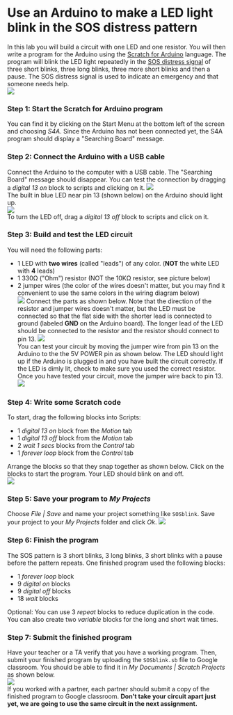 # Use an Arduino to make a LED light blink in the SOS distress pattern
In this lab you will build a circuit with one LED and one resistor. You will then write a program for the Arduino using the [Scratch for Arduino](http://s4a.cat/) language. The program will blink the LED light repeatedly in the [SOS distress signal](https://en.wikipedia.org/wiki/SOS) of three short blinks, three long blinks, three more short blinks and then a pause.  The SOS distress signal is used to indicate an emergency and that someone needs help.    
![](SOSblink.gif)

### Step 1: Start the Scratch for Arduino program
You can find it by clicking on the Start Menu at the bottom left of the screen and choosing *S4A*. Since the Arduino has not been connected yet, the S4A program should display a "Searching Board" message.

### Step 2: Connect the Arduino with a USB cable
Connect the Arduino to the computer with a USB cable. The "Searching Board" message should disappear. You can test the connection by dragging a *digital 13 on* block to scripts and clicking on it.
![](SOSblink1.PNG)   
The built in blue LED near pin 13 (shown below) on the Arduino should light up.    
![](RedBoardLEDpin13.png)   
To turn the LED off, drag a *digital 13 off* block to scripts and click on it. 

### Step 3: Build and test the LED circuit
You will need the following parts:
- 1 LED with **two wires** (called "leads") of any color. (**NOT** the white LED with **4** leads)
- 1 330Ω ("Ohm") resistor (NOT the 10KΩ resistor, see picture below)
- 2 jumper wires (the color of the wires doesn't matter, but you may find it convenient to use the same colors in the wiring diagram below)   
![](SOSblink2.png)
Connect the parts as shown below. Note that the direction of the resistor and jumper wires doesn't matter, but the LED must be connected so that the flat side with the shorter lead is connected to ground (labeled **GND** on the Arduino board). The longer lead of the LED should be connected to the resistor and the resistor should connect to pin 13. 
![](SOSblink3.png)   
You can test your circuit by moving the jumper wire from pin 13 on the Arduino to the the 5V POWER pin as shown below. The LED should light up if the Arduino is plugged in and you have built the circuit correctly. If the LED is dimly lit, check to make sure you used the correct resistor. Once you have tested your circuit, move the jumper wire back to pin 13.   
![](SOSblink4.png)   
### Step 4: Write some Scratch code
To start, drag the following blocks into Scripts:
- 1 *digital 13 on* block from the *Motion* tab
- 1 *digital 13 off* block from the *Motion* tab
- 2 *wait 1 secs* blocks from the *Control* tab
- 1 *forever loop* block from the *Control* tab    

Arrange the blocks so that they snap together as shown below. Click on the blocks to start the program. Your LED should blink on and off.         
![](SOSblink5.png)   
### Step 5: Save your program to *My Projects*
Choose *File | Save* and name your project something like `SOSblink`. Save your project to your *My Projects* folder and click *Ok*.
![](SOSblink6.png)   
### Step 6: Finish the program
The SOS pattern is 3 short blinks, 3 long blinks, 3 short blinks with a pause before the pattern repeats. One finished program used the following blocks:
- 1 *forever loop* block
- 9 *digital on* blocks
- 9 *digital off* blocks
- 18 *wait* blocks

Optional: You can use 3 *repeat* blocks to reduce duplication in the code. You can also create two *variable* blocks for the long and short wait times.

### Step 7: Submit the finished program
Have your teacher or a TA verify that you have a working program. Then, submit your finished program by uploading the `SOSblink.sb` file to Google classroom. You should be able to find it in *My Documents | Scratch Projects* as shown below.    
![](SOSblink7.png)   
If you worked with a partner, each partner should submit a copy of the finished program to Google classroom.   **Don't take your circuit apart just yet, we are going to use the same circuit in the next assignment.**

